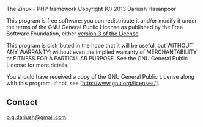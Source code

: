 The Zinux - PHP framework
Copyright (C) 2013  Dariush Hasanpoor

This program is free software: you can redistribute it and/or modify
it under the terms of the GNU General Public License as published by
the Free Software Foundation, either [version 3 of the License](http://www.gnu.org/licenses/gpl.txt).

This program is distributed in the hope that it will be useful,
but WITHOUT ANY WARRANTY; without even the implied warranty of
MERCHANTABILITY or FITNESS FOR A PARTICULAR PURPOSE.  See the
GNU General Public License for more details.

You should have received a copy of the GNU General Public License
along with this program.  If not, see [http://www.gnu.org/licenses/].

Contact
----------------------
b.g.dariush@gmail.com
